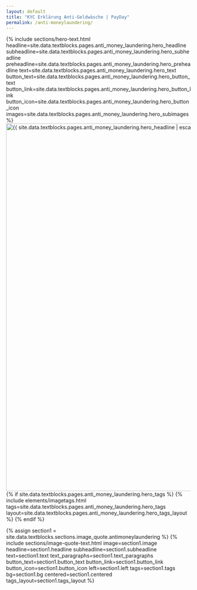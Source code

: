```yaml
---
layout: default
title: "KYC Erklärung Anti-Geldwäsche | PayDay"
permalink: /anti-moneylaundering/
---
```

<div class="px-4 pt-32 2xl:pt-44">
  <div class="flex flex-col lg:flex-row items-center gap-8 max-w-7xl mx-auto h-full w-full">
        <!-- Text Content -->
        {% include sections/hero-text.html 
          headline=site.data.textblocks.pages.anti_money_laundering.hero_headline
          subheadline=site.data.textblocks.pages.anti_money_laundering.hero_subheadline
          preheadline=site.data.textblocks.pages.anti_money_laundering.hero_preheadline
          text=site.data.textblocks.pages.anti_money_laundering.hero_text
          button_text=site.data.textblocks.pages.anti_money_laundering.hero_button_text
          button_link=site.data.textblocks.pages.anti_money_laundering.hero_button_link
          button_icon=site.data.textblocks.pages.anti_money_laundering.hero_button_icon
          images=site.data.textblocks.pages.anti_money_laundering.hero_subimages
          %}
        <!-- Image -->
        <div class="w-full max-w-md lg:w-1/2 flex justify-end relative mt-8 lg:mt-0 ml-auto">
                <img
              srcset="{{ site.data.textblocks.pages.anti_money_laundering.hero_image | relative_url }}-400w.webp 400w, {{ site.data.textblocks.pages.anti_money_laundering.hero_image | relative_url }}-600w.webp 600w, {{ site.data.textblocks.pages.anti_money_laundering.hero_image | relative_url }}-800w.webp 800w"
              sizes="(max-width: 400px) 400px, (max-width: 600px) 600px, (min-width: 601px) 800px"
              src="{{ site.data.textblocks.pages.anti_money_laundering.hero_image | relative_url }}.webp"
              alt="{{ site.data.textblocks.pages.anti_money_laundering.hero_headline | escape }}"    
              width="1000"
              height="1000"
              class="max-h-128 object-contain w-full max-w-md reveal"
            />
            <!-- Tags -->
            {% if site.data.textblocks.pages.anti_money_laundering.hero_tags %}
              {% include elements/imagetags.html tags=site.data.textblocks.pages.anti_money_laundering.hero_tags layout=site.data.textblocks.pages.anti_money_laundering.hero_tags_layout %}
            {% endif %}
        </div>
    </div>
  </div>

  {% assign section1 = site.data.textblocks.sections.image_quote.antimoneylaundering %}
  {% include sections/image-quote-text.html
    image=section1.image
    headline=section1.headline
    subheadline=section1.subheadline
    text=section1.text
    text_paragraphs=section1.text_paragraphs
    button_text=section1.button_text
    button_link=section1.button_link
    button_icon=section1.button_icon
    left=section1.left
    tags=section1.tags
    bg=section1.bg
    centered=section1.centered
    tags_layout=section1.tags_layout
  %}
